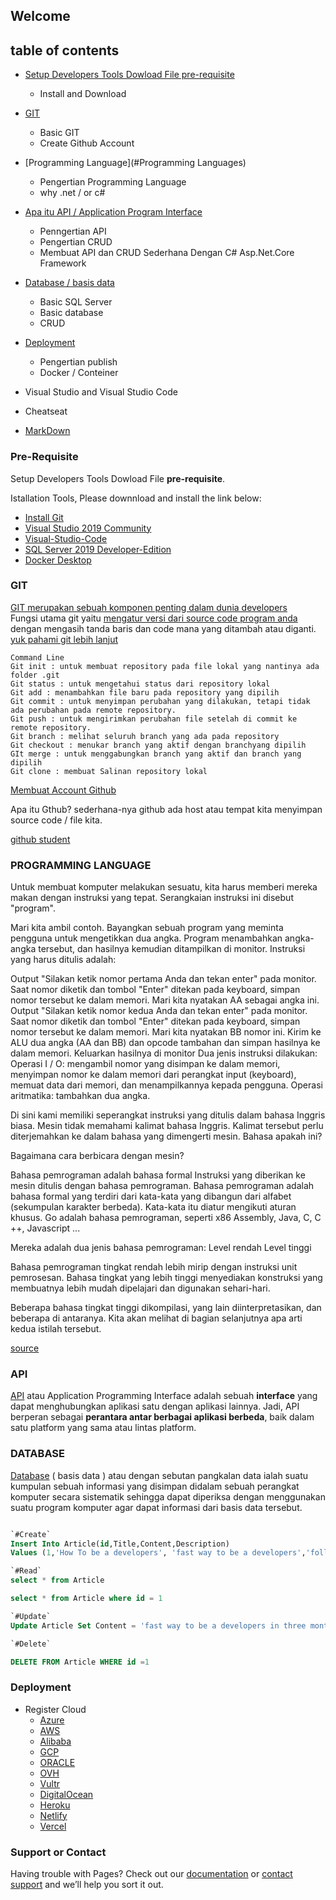 ## Welcome 

## table of contents
- [Setup Developers Tools Dowload File pre-requisite](#Pre-Requisite)
  - Install and Download   
- [GIT](#git)
  - Basic GIT
  - Create  Github Account      
- [Programming Language](#Programming Languages)
  - Pengertian Programming Language
  - why .net / or c# 
- [Apa itu API / Application Program Interface](#api)
  - Penngertian API
  - Pengertian CRUD
  - Membuat API dan CRUD Sederhana Dengan C# Asp.Net.Core Framework 
- [Database / basis data](#database)
  - Basic SQL Server
  - Basic database
  - CRUD
- [Deployment](#deployment)
  - Pengertian publish
  - Docker / Conteiner
  

- Visual Studio and Visual Studio Code
- Cheatseat
- [MarkDown](#markdownn)


### Pre-Requisite
Setup Developers Tools Dowload File **pre-requisite**.

Istallation  Tools, Please downnload and install the link below:

- [Install Git](https://git-scm.com/download/win)
- [Visual Studio 2019 Community](https://visualstudio.microsoft.com/downloads/)
- [Visual-Studio-Code](https://code.visualstudio.com/)
- [SQL Server 2019 Developer-Edition](https://go.microsoft.com/fwlink/?linkid=866662)
- [Docker Desktop](https://www.docker.com/products/docker-desktop)

### GIT
[GIT merupakan sebuah komponen penting dalam dunia developers](https://idcloudhost.com/mengenal-apa-itu-git-serta-manfaat-dan-fiturnya-untuk-developer/)  
Fungsi utama git yaitu [mengatur versi dari source code program anda](https://idcloudhost.com/pengertian-dan-manfaat-git-bagi-developer/) dengan mengasih tanda baris dan code mana yang ditambah atau diganti.
[yuk pahami git lebih lanjut](https://www.youtube.com/watch?v=lTMZxWMjXQU&list=PLFIM0718LjIVknj6sgsSceMqlq242-jNf)

```git
Command Line   
Git init : untuk membuat repository pada file lokal yang nantinya ada folder .git
Git status : untuk mengetahui status dari repository lokal
Git add : menambahkan file baru pada repository yang dipilih
Git commit : untuk menyimpan perubahan yang dilakukan, tetapi tidak ada perubahan pada remote repository.
Git push : untuk mengirimkan perubahan file setelah di commit ke remote repository.
Git branch : melihat seluruh branch yang ada pada repository
Git checkout : menukar branch yang aktif dengan branchyang dipilih
GIt merge : untuk menggabungkan branch yang aktif dan branch yang dipilih
Git clone : membuat Salinan repository lokal

```


[Membuat Account Github](https://github.com/join)

Apa itu Gthub?
sederhana-nya github ada host atau tempat kita menyimpan source code / file kita. 

[github student](https://education.github.com/pack)


### PROGRAMMING LANGUAGE
Untuk membuat komputer melakukan sesuatu, kita harus memberi mereka makan dengan instruksi yang tepat. Serangkaian instruksi ini disebut "program". 

Mari kita ambil contoh. Bayangkan sebuah program yang meminta pengguna untuk mengetikkan dua angka. Program menambahkan angka-angka tersebut, dan hasilnya kemudian ditampilkan di monitor. Instruksi yang harus ditulis adalah:

Output "Silakan ketik nomor pertama Anda dan tekan enter" pada monitor.
Saat nomor diketik dan tombol "Enter" ditekan pada keyboard, simpan nomor tersebut ke dalam memori. Mari kita nyatakan AA sebagai angka ini.
Output "Silakan ketik nomor kedua Anda dan tekan enter" pada monitor.
Saat nomor diketik dan tombol "Enter" ditekan pada keyboard, simpan nomor tersebut ke dalam memori. Mari kita nyatakan BB nomor ini.
Kirim ke ALU dua angka (AA dan BB) dan opcode tambahan dan simpan hasilnya ke dalam memori.
Keluarkan hasilnya di monitor
Dua jenis instruksi dilakukan:
Operasi I / O: mengambil nomor yang disimpan ke dalam memori, menyimpan nomor ke dalam memori dari perangkat input (keyboard), memuat data dari memori, dan menampilkannya kepada pengguna.
Operasi aritmatika: tambahkan dua angka.

Di sini kami memiliki seperangkat instruksi yang ditulis dalam bahasa Inggris biasa. 
Mesin tidak memahami kalimat bahasa Inggris. Kalimat tersebut perlu diterjemahkan ke dalam bahasa yang dimengerti mesin. Bahasa apakah ini?

Bagaimana cara berbicara dengan mesin?

Bahasa pemrograman adalah bahasa formal
Instruksi yang diberikan ke mesin ditulis dengan bahasa pemrograman. Bahasa pemrograman adalah bahasa formal yang terdiri dari kata-kata yang dibangun dari alfabet (sekumpulan karakter berbeda). Kata-kata itu diatur mengikuti aturan khusus. Go adalah bahasa pemrograman, seperti x86 Assembly, Java, C, C ++, Javascript ...

Mereka adalah dua jenis bahasa pemrograman:
Level rendah
Level tinggi

Bahasa pemrograman tingkat rendah lebih mirip dengan instruksi unit pemrosesan. Bahasa tingkat yang lebih tinggi menyediakan konstruksi yang membuatnya lebih mudah dipelajari dan digunakan sehari-hari.

Beberapa bahasa tingkat tinggi dikompilasi, yang lain diinterpretasikan, dan beberapa di antaranya. Kita akan melihat di bagian selanjutnya apa arti kedua istilah tersebut.

[source](https://www.practical-go-lessons.com/chap-1-programming-a-computer)

### API
[API](https://www.niagahoster.co.id/blog/api-adalah/) atau Application Programming Interface adalah sebuah **interface** yang dapat menghubungkan aplikasi satu dengan aplikasi lainnya. Jadi, API berperan sebagai **perantara antar berbagai aplikasi berbeda**, baik dalam satu platform yang sama atau lintas platform.

### DATABASE
[Database](https://www.gurupendidikan.co.id/pengertian-database/) ( basis data ) atau dengan sebutan pangkalan data ialah suatu kumpulan sebuah informasi yang disimpan didalam sebuah perangkat komputer secara sistematik sehingga dapat diperiksa dengan menggunakan suatu program komputer agar dapat informasi dari basis data tersebut.

```sql

`#Create`
Insert Into Article(id,Title,Content,Description)
Values (1,'How To be a developers', 'fast way to be a developers','follow this step')

`#Read`
select * from Article

select * from Article where id = 1

`#Update`
Update Article Set Content = 'fast way to be a developers in three months' WHERE id =1

`#Delete`

DELETE FROM Article WHERE id =1

```

### Deployment
- Register Cloud
    - [Azure](https://azure.microsoft.com/en-us/features/azure-portal/)
    - [AWS](https://aws.amazon.com/free/)
    - [Alibaba](https://account.alibabacloud.com/register/)
    - [GCP](https://console.cloud.google.com/)
    - [ORACLE](https://www.oracle.com/cloud/free/)
    - [OVH](https://www.ovh.com/asia/)
    - [Vultr](https://www.vultr.com/)
    - [DigitalOcean](https://www.digitalocean.com/)
    - [Heroku](https://www.heroku.com/)
    - [Netlify](https://www.netlify.com/)
    - [Vercel](https://vercel.com/)



### Support or Contact

Having trouble with Pages? Check out our [documentation](https://docs.github.com/categories/github-pages-basics/) or [contact support](https://support.github.com/contact) and we’ll help you sort it out.
